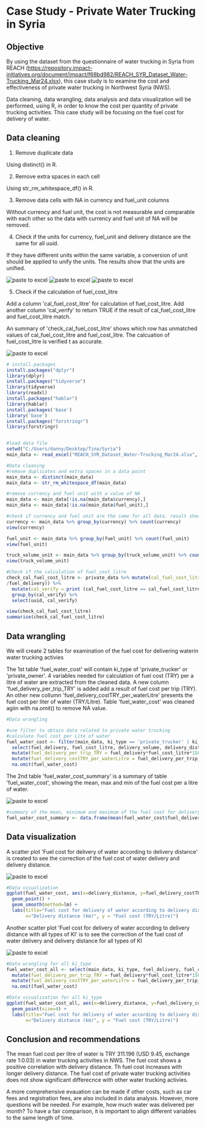 # Case Study - Private Water Trucking in Syria

## Objective
By using the dataset from the questionnaire of water trucking in Syria from REACH (https://repository.impact-initiatives.org/document/impact/f68bd982/REACH_SYR_Dataset_Water-Trucking_Mar24.xlsx), this case study is to examine the cost and effectiveness of private water trucking in Northwest Syria (NWS).

Data cleaning, data wrangling, data analysis and data visualization will be performed, using R, in order to know the cost per quantity of private trucking activities. This case study will be focusing on the fuel cost for delivery of water.

## Data cleaning
1. Remove duplicate data

Using distinct() in R.

2. Remove extra spaces in each cell

Using str_rm_whitespace_df() in R.

3. Remove data cells with NA in currency and fuel_unit columns

Without currency and fuel unit, the cost is not measurable and comparable with each other so the data with currency and fuel unit of NA will be removed.

4. Check if the units for currency, fuel_unit and delivery distance are the same for all uuid.

If they have different units within the same variable, a conversion of unit should be applied to unify the units. The results show that the units are unified.

![paste to excel](https://github.com/tinatmyiu/casestudy/blob/main/currency.PNG)
![paste to excel](https://github.com/tinatmyiu/casestudy/blob/main/fuel_unit.PNG)
![paste to excel](https://github.com/tinatmyiu/casestudy/blob/main/truck_volume_unit.PNG)

5. Check if the calculation of fuel_cost_litre

Add a column 'cal_fuel_cost_litre' for calculation of fuel_cost_litre. Add another column 'cal_verify' to return TRUE if the result of cal_fuel_cost_litre and fuel_cost_litre match.

An summary of 'check_cal_fuel_cost_litre' shows which row has unmatched values of cal_fuel_cost_litre and fuel_cost_litre. The calcuation of fuel_cost_litre is verified t as accurate.

![paste to excel](https://github.com/tinatmyiu/casestudy/blob/main/check_cal_fuel_cost_litre.png)

```r
# install.packages
install.packages("dplyr")
library(dplyr)
install.packages("tidyverse")
library(tidyverse)
library(readxl)
install.packages("hablar")
library(hablar)
install.packages('base')
library('base')
install.packages("forstringr")
library(forstringr)


#load data file
setwd("C:/Users/danny/Desktop/Tina/Syria")
main_data <- read_excel("REACH_SYR_Dataset_Water-Trucking_Mar24.xlsx", "Main Data")

#Data cleaning
#remove duplicates and extra spaces in a data point
main_data <- distinct(main_data)
main_data <- str_rm_whitespace_df(main_data)

#remove currency and fuel unit with a value of NA
main_data <- main_data[!is.na(main_data$currency),]
main_data <- main_data[!is.na(main_data$fuel_unit),]

#check if currency and fuel unit are the same for all data. result showed all currency and fuel unit were the same
currency <- main_data %>% group_by(currency) %>% count(currency)
view(currency)

fuel_unit <- main_data %>% group_by(fuel_unit) %>% count(fuel_unit)
view(fuel_unit)

truck_volume_unit <- main_data %>% group_by(truck_volume_unit) %>% count(truck_volume_unit)
view(truck_volume_unit)

#Check if the calculation of fuel_cost_litre
check_cal_fuel_cost_litre <- private_data %>% mutate(cal_fuel_cost_litre = round(cost_fuel_delivery1
/fuel_delivery)) %>%
  mutate(cal_verify = print (cal_fuel_cost_litre == cal_fuel_cost_litre)) %>% 
  group_by(cal_verify) %>%
  select(uuid, cal_verify)

view(check_cal_fuel_cost_litre)
summarise(check_cal_fuel_cost_litre)
```

## Data wrangling
We will create 2 tables for examination of the fuel cost for delivering waterin water trucking activies

The 1st table 'fuel_water_cost' will contain ki_type of 'private_trucker' or 'private_owner'. 4 variables needed for calculation of fuel cost (TRY) per a litre of water are extracted from the cleaned data.
A new column 'fuel_delivery_per_trip_TRY' is added add a result of fuel cost per trip (TRY).
An other new collumn 'fuel_delivery_costTRY_per_waterLitre' presents the fuel cost per liter of water (TRY/Litre).
Table 'fuel_water_cost' was cleaned agiin with na.omit() to remove NA value.

```r
#Data wrangling

#use filter to obtain data related to private water trucking
#calculate fuel cost per Lite of water
fuel_water_cost <- filter(main_data, ki_type == 'private_trucker' | ki_type == 'private_owner') %>%
  select(fuel_delivery, fuel_cost_litre, delivery_volume, delivery_distance) %>%
  mutate(fuel_delivery_per_trip_TRY = fuel_delivery*fuel_cost_litre*158.987294928) %>%
  mutate(fuel_delivery_costTRY_per_waterLitre = fuel_delivery_per_trip_TRY/delivery_volume) %>%
  na.omit(fuel_water_cost)
```



The 2nd table 'fuel_water_cost_summary' is a summary of table 'fuel_water_cost', showing the mean, max and min of the fuel cost per a litre of water.

![paste to excel](https://github.com/tinatmyiu/casestudy/blob/main/fuel_water_cost_summary.PNG)
  
```r
#summary of the mean, minimum and maximum of the fuel cost for delivery per litre water 
fuel_water_cost_summary <- data.frame(mean(fuel_water_cost$fuel_delivery_costTRY_per_waterLitre), min(fuel_water_cost$fuel_delivery_costTRY_per_waterLitre), max(fuel_water_cost$fuel_delivery_costTRY_per_waterLitre))
```

## Data visualization

A scatter plot 'Fuel cost for delivery of water according to delivery distance' is created to see the correction of the fuel cost of water delivery and delivery distance. 

![paste to excel](https://github.com/tinatmyiu/casestudy/blob/main/Fuel%20cost%20for%20delivery%20of%20water%20according%20to%20delivery%20distance.png)

```r
#Data visualization
ggplot(fuel_water_cost, aes(x=delivery_distance, y=fuel_delivery_costTRY_per_waterLitre)) + 
  geom_point() +
  geom_smooth(method=lm) +
  labs(title="Fuel cost for delivery of water according to delivery distance",
       x="Delivery distance (km)", y = "Fuel cost (TRY/Litre)")
```

Another scatter plot 'Fuel cost for delivery of water according to delivery distance with all types of KI' is to see the correction of the fuel cost of water delivery and delivery distance for all types of KI

![paste to excel](https://github.com/tinatmyiu/casestudy/blob/5de2e211dd8aaac3ec7e72be0d30f939a1b09996/Fuel%20cost%20for%20delivery%20of%20water%20according%20to%20delivery%20distance%20with%20all%20types%20of%20KI.png)

```r
#Data wrangling for all ki_type
fuel_water_cost_all <- select(main_data, ki_type, fuel_delivery, fuel_cost_litre, delivery_volume, delivery_distance) %>%
  mutate(fuel_delivery_per_trip_TRY = fuel_delivery*fuel_cost_litre*158.987294928) %>%
  mutate(fuel_delivery_costTRY_per_waterLitre = fuel_delivery_per_trip_TRY/delivery_volume) %>%
  na.omit(fuel_water_cost)

#Data visualization for all ki_type
ggplot(fuel_water_cost_all, aes(x=delivery_distance, y=fuel_delivery_costTRY_per_waterLitre, color= ki_type)) + 
  geom_point(size=4) +
  labs(title="Fuel cost for delivery of water according to delivery distance with all types of KI",
       x="Delivery distance (km)", y = "Fuel cost (TRY/Litre)")
```

## Conclusion and recommendations
The mean fuel cost per litre of water is TRY 311.196 (USD 9.45, exchange rate 1:0.03) in water trucking activities in NWS. The fuel cost shows a positive correlation with delivery distance. Th fuel cost increases with longer delivery distance. The fuel cost of private water trucking activities does not show significant differecnce with other water trucking activies. 

A more comprehensive evauation can be made if other costs, such as car fees and registration fees, are also included in data analysis. However, more questions will be needed. For example, how much water was delivered per month? To have a fair comparison, it is important to align different variables to the same length of time.
